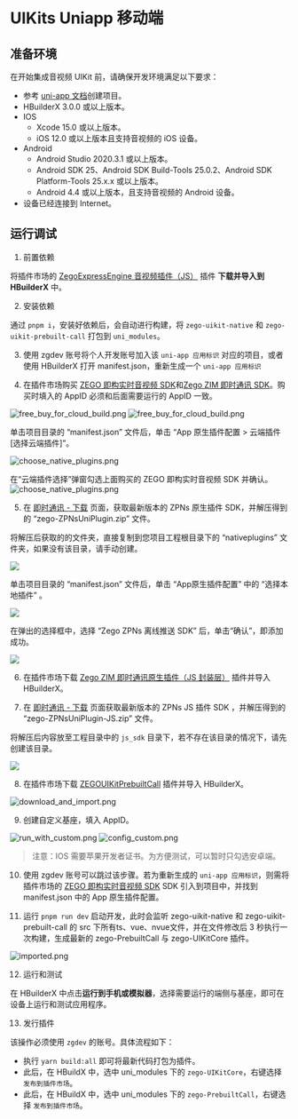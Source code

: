 # UIKits Uniapp 移动端

## 准备环境

在开始集成音视频 UIKit 前，请确保开发环境满足以下要求：

- 参考 [uni-app 文档](https://zh.uniapp.dcloud.io/quickstart-hx.html)创建项目。
- HBuilderX 3.0.0 或以上版本。
- IOS
  - Xcode 15.0 或以上版本。
  - iOS 12.0 或以上版本且支持音视频的 iOS 设备。
- Android
  - Android Studio 2020.3.1 或以上版本。
  - Android SDK 25、Android SDK Build-Tools 25.0.2、Android SDK Platform-Tools 25.x.x 或以上版本。
  - Android 4.4 或以上版本，且支持音视频的 Android 设备。
- 设备已经连接到 Internet。

## 运行调试

1. 前置依赖

将插件市场的 [ZegoExpressEngine 音视频插件（JS）](https://ext.dcloud.net.cn/plugin?id=7748) 插件 **下载并导入到HBuilderX** 中。

2. 安装依赖

通过 `pnpm i`，安装好依赖后，会自动进行构建，将 `zego-uikit-native` 和 `zego-uikit-prebuilt-call` 打包到 `uni_modules`。

3. 使用 zgdev 账号将个人开发账号加入该 `uni-app 应用标识` 对应的项目，或者使用 HBuilderX 打开 manifest.json，重新生成一个 `uni-app 应用标识`

4. 在插件市场购买 [ZEGO 即构实时音视频 SDK](https://ext.dcloud.net.cn/plugin?id=3617)和[Zego ZIM 即时通讯 SDK](https://ext.dcloud.net.cn/plugin?id=8601)。购买时填入的 AppID 必须和后面需要运行的 AppID 一致。

<img src="https://media-resource.spreading.io/docuo/workspace564/27e54a759d23575969552654cb45bf89/fc005e6051.png" alt="free_buy_for_cloud_build.png"/>

<img src="https://media-resource.spreading.io/docuo/workspace743/b15828c70dcfacdbb1e91d99a16d0514/c30b1f1c5a.png" alt="free_buy_for_cloud_build.png"/>

单击项目目录的 “manifest.json” 文件后，单击 “App 原生插件配置 > 云端插件 [选择云端插件]”。

<img src="https://media-resource.spreading.io/docuo/workspace564/27e54a759d23575969552654cb45bf89/65c125a799.png" alt="choose_native_plugins.png" />

在“云端插件选择”弹窗勾选上面购买的 ZEGO 即构实时音视频 SDK 并确认。
<img src="https://media-resource.spreading.io/docuo/workspace743/b15828c70dcfacdbb1e91d99a16d0514/6ef174060a.png" alt="choose_native_plugins.png" />

5. 在 [即时通讯 - 下载](https://doc-zh.zego.im/zim-uniapp/client-sdks/sdk-downloads) 页面，获取最新版本的 ZPNs 原生插件 SDK，并解压得到的 “zego-ZPNsUniPlugin.zip” 文件。

将解压后获取的的文件夹，直接复制到您项目工程根目录下的 “nativeplugins” 文件夹，如果没有该目录，请手动创建。

<img src="https://storage.zego.im/sdk-doc/Pics/ZIM/ZPNS/uniapp/img1.jpeg" />

单击项目目录的 “manifest.json” 文件后，单击 “App原生插件配置” 中的 “选择本地插件” 。

<img src="https://storage.zego.im/sdk-doc/Pics/ZIM/ZPNS/uniapp/img2.jpeg" />

在弹出的选择框中，选择 “Zego ZPNs 离线推送 SDK” 后，单击“确认”，即添加成功。

<img src="https://storage.zego.im/sdk-doc/Pics/ZIM/ZPNS/uniapp/img3.jpeg" />

6. 在插件市场下载 [Zego ZIM 即时通讯原生插件（JS 封装层）](https://ext.dcloud.net.cn/plugin?id=8648) 插件并导入 HBuilderX。

7. 在 [即时通讯 - 下载](https://doc-zh.zego.im/zim-uniapp/client-sdks/sdk-downloads) 页面获取最新版本的 ZPNs JS 插件 SDK ，并解压得到的 “zego-ZPNsUniPlugin-JS.zip” 文件。

将解压后内容放至工程目录中的 `js_sdk` 目录下，若不存在该目录的情况下，请先创建该目录。

<img src="https://storage.zego.im/sdk-doc/Pics/ZIM/ZPNS/uniapp/img8.jpeg" />

8. 在插件市场下载 [ZEGOUIKitPrebuiltCall](https://ext.dcloud.net.cn/plugin?id=19688) 插件并导入 HBuilderX。

<img src="https://media-resource.spreading.io/docuo/workspace564/27e54a759d23575969552654cb45bf89/8fbac5726a.png" alt="download_and_import.png"/>

9. 创建自定义基座，填入 AppID。

<img src="https://media-resource.spreading.io/docuo/workspace564/27e54a759d23575969552654cb45bf89/47d08e1b29.png" alt="run_with_custom.png"/>

<img src="https://media-resource.spreading.io/docuo/workspace564/27e54a759d23575969552654cb45bf89/02f56f8dad.png" alt="config_custom.png"/>

> 注意：IOS 需要苹果开发者证书。为方便测试，可以暂时只勾选安卓端。

10. 使用 zgdev 账号可以跳过该步骤。若为重新生成的 `uni-app 应用标识`，则需将插件市场的 [ZEGO 即构实时音视频 SDK](https://ext.dcloud.net.cn/plugin?id=3617) SDK 引入到项目中，并找到 manifest.json 中的 App 原生插件配置。

11. 运行 `pnpm run dev` 启动开发，此时会监听 zego-uikit-native 和 zego-uikit-prebuilt-call 的 src 下所有ts、vue、nvue文件，并在文件修改后 3 秒执行一次构建，生成最新的 zego-PrebuiltCall 与 zego-UIKitCore 插件。

<img src="https://media-resource.spreading.io/docuo/workspace564/27e54a759d23575969552654cb45bf89/84e2c5cda7.png" alt="imported.png"/>

12. 运行和测试

在 HBuilderX 中点击**运行到手机或模拟器**，选择需要运行的端侧与基座，即可在设备上运行和测试应用程序。

13. 发行插件

该操作必须使用 `zgdev` 的账号。具体流程如下：
- 执行 `yarn build:all` 即可将最新代码打包为插件。
- 此后，在 HBuildX 中，选中 uni_modules 下的 `zego-UIKitCore`，右键选择 `发布到插件市场`。
- 此后，在 HBuildX 中，选中 uni_modules 下的 `zego-PrebuiltCall`，右键选择 `发布到插件市场`。
